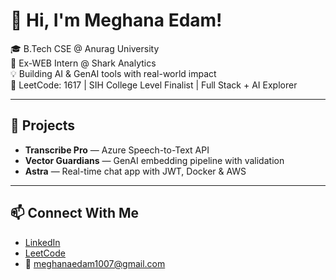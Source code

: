  # 👋 Hi, I'm Meghana Edam!     
        
🎓 B.Tech CSE @ Anurag University                  
🧠 Ex-WEB Intern @ Shark Analytics                  
💡 Building AI & GenAI tools with real-world impact                     
🎯 LeetCode: 1617 | SIH College Level Finalist | Full Stack + AI Explorer                 
       
---  
 
## 🚀 Projects  
- **Transcribe Pro** — Azure Speech-to-Text API  
- **Vector Guardians** — GenAI embedding pipeline with validation  
- **Astra** — Real-time chat app with JWT, Docker & AWS 

---

## 📫 Connect With Me
- [LinkedIn](https://linkedin.com/in/meghana-edam-849b11300)  
- [LeetCode](https://leetcode.com/Meghsedam/)  
- 📧 meghanaedam1007@gmail.com
